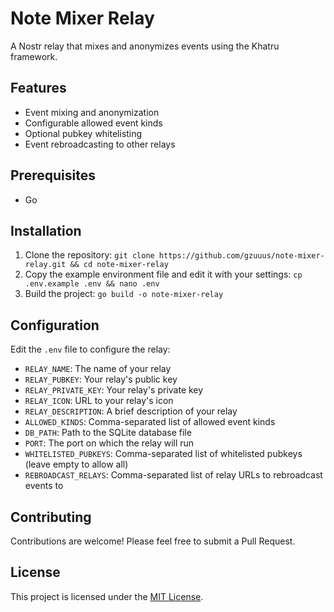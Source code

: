 # Note Mixer Relay

A Nostr relay that mixes and anonymizes events using the Khatru framework.

## Features

- Event mixing and anonymization
- Configurable allowed event kinds
- Optional pubkey whitelisting
- Event rebroadcasting to other relays

## Prerequisites

- Go

## Installation

1. Clone the repository: `git clone https://github.com/gzuuus/note-mixer-relay.git && cd note-mixer-relay`
2. Copy the example environment file and edit it with your settings: `cp .env.example .env && nano .env`
3. Build the project: `go build -o note-mixer-relay`

## Configuration

Edit the `.env` file to configure the relay:

- `RELAY_NAME`: The name of your relay
- `RELAY_PUBKEY`: Your relay's public key
- `RELAY_PRIVATE_KEY`: Your relay's private key
- `RELAY_ICON`: URL to your relay's icon
- `RELAY_DESCRIPTION`: A brief description of your relay
- `ALLOWED_KINDS`: Comma-separated list of allowed event kinds
- `DB_PATH`: Path to the SQLite database file
- `PORT`: The port on which the relay will run
- `WHITELISTED_PUBKEYS`: Comma-separated list of whitelisted pubkeys (leave empty to allow all)
- `REBROADCAST_RELAYS`: Comma-separated list of relay URLs to rebroadcast events to

## Contributing

Contributions are welcome! Please feel free to submit a Pull Request.

## License

This project is licensed under the [MIT License](LICENSE).